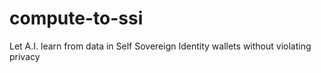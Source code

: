 # compute-to-ssi
Let A.I. learn from data in Self Sovereign Identity wallets without violating privacy
